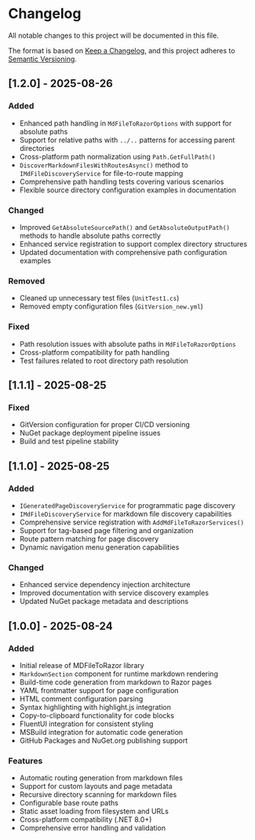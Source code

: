 # Changelog

All notable changes to this project will be documented in this file.

The format is based on [Keep a Changelog](https://keepachangelog.com/en/1.0.0/),
and this project adheres to [Semantic Versioning](https://semver.org/spec/v2.0.0.html).

## [1.2.0] - 2025-08-26

### Added

- Enhanced path handling in `MdFileToRazorOptions` with support for absolute paths
- Support for relative paths with `../..` patterns for accessing parent directories
- Cross-platform path normalization using `Path.GetFullPath()`
- `DiscoverMarkdownFilesWithRoutesAsync()` method to `IMdFileDiscoveryService` for file-to-route mapping
- Comprehensive path handling tests covering various scenarios
- Flexible source directory configuration examples in documentation

### Changed

- Improved `GetAbsoluteSourcePath()` and `GetAbsoluteOutputPath()` methods to handle absolute paths correctly
- Enhanced service registration to support complex directory structures
- Updated documentation with comprehensive path configuration examples

### Removed

- Cleaned up unnecessary test files (`UnitTest1.cs`)
- Removed empty configuration files (`GitVersion_new.yml`)

### Fixed

- Path resolution issues with absolute paths in `MdFileToRazorOptions`
- Cross-platform compatibility for path handling
- Test failures related to root directory path resolution

## [1.1.1] - 2025-08-25

### Fixed

- GitVersion configuration for proper CI/CD versioning
- NuGet package deployment pipeline issues
- Build and test pipeline stability

## [1.1.0] - 2025-08-25

### Added

- `IGeneratedPageDiscoveryService` for programmatic page discovery
- `IMdFileDiscoveryService` for markdown file discovery capabilities
- Comprehensive service registration with `AddMdFileToRazorServices()`
- Support for tag-based page filtering and organization
- Route pattern matching for page discovery
- Dynamic navigation menu generation capabilities

### Changed

- Enhanced service dependency injection architecture
- Improved documentation with service discovery examples
- Updated NuGet package metadata and descriptions

## [1.0.0] - 2025-08-24

### Added

- Initial release of MDFileToRazor library
- `MarkdownSection` component for runtime markdown rendering
- Build-time code generation from markdown to Razor pages
- YAML frontmatter support for page configuration
- HTML comment configuration parsing
- Syntax highlighting with highlight.js integration
- Copy-to-clipboard functionality for code blocks
- FluentUI integration for consistent styling
- MSBuild integration for automatic code generation
- GitHub Packages and NuGet.org publishing support

### Features

- Automatic routing generation from markdown files
- Support for custom layouts and page metadata
- Recursive directory scanning for markdown files
- Configurable base route paths
- Static asset loading from filesystem and URLs
- Cross-platform compatibility (.NET 8.0+)
- Comprehensive error handling and validation
